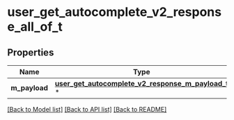 # user_get_autocomplete_v2_response_all_of_t

## Properties
Name | Type | Description | Notes
------------ | ------------- | ------------- | -------------
**m_payload** | [**user_get_autocomplete_v2_response_m_payload_t**](user_get_autocomplete_v2_response_m_payload.md) \* |  | 

[[Back to Model list]](../README.md#documentation-for-models) [[Back to API list]](../README.md#documentation-for-api-endpoints) [[Back to README]](../README.md)


